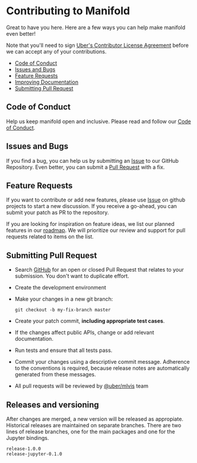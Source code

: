 # Contributing to Manifold

Great to have you here. Here are a few ways you can help make manifold even better!

Note that you'll need to sign [Uber's Contributor License Agreement][cla]
before we can accept any of your contributions.

* [Code of Conduct](#coc)
* [Issues and Bugs](#issue)
* [Feature Requests](#feature)
* [Improving Documentation](#docs)
* [Submitting Pull Request](#submit-pr)

## <a name="coc"></a> Code of Conduct
Help us keep manifold open and inclusive. Please read and follow our [Code of Conduct](./CODE_OF_CONDUCT.md).

## <a name="issue"></a> Issues and Bugs
If you find a bug, you can help us by submitting an [Issue][git-iss] to our GitHub Repository. Even better, you can submit a [Pull Request][git-pr] with a fix.

## <a name="feature"></a> Feature Requests

If you want to contribute or add new features, please use [Issue][git-iss] on github projects to start a new discussion. If you receive a go-ahead, you can submit your patch as PR to the repository.

If you are looking for inspiration on feature ideas, we list our planned features in our [roadmap](https://github.com/uber/manifold/wiki/Manifold-one-year-roadmap). We will prioritize our review and support for pull requests related to items on the list.

## <a name="submit-pr"></a> Submitting Pull Request

* Search [GitHub][git-pr] for an open or closed Pull Request
  that relates to your submission. You don't want to duplicate effort.
* Create the development environment
* Make your changes in a new git branch:

    ```shell
    git checkout -b my-fix-branch master
    ```

* Create your patch commit, **including appropriate test cases**.
* If the changes affect public APIs, change or add relevant documentation.
* Run tests and ensure that all tests pass.
* Commit your changes using a descriptive commit message. Adherence to the conventions is required, because release notes are automatically generated from these messages.
* All pull requests will be reviewed by [@uber/mlvis](https://github.com/orgs/uber/teams/mlvis) team

[cla]: https://cla-assistant.io/uber/manifold
[github]: https://github.com/uber/manifold
[git-iss]: https://github.com/uber/manifold/issues
[git-pr]: https://github.com/uber/manifold/pulls
[api-docs]: https://github.com/uber/manifold/tree/master/docs

## Releases and versioning

After changes are merged, a new version will be released as appropiate. Historical releases are maintained on separate branches. There are two lines of release branches, one for the main packages and one for the Jupyter bindings.
```
release-1.0.0 
release-jupyter-0.1.0
```
